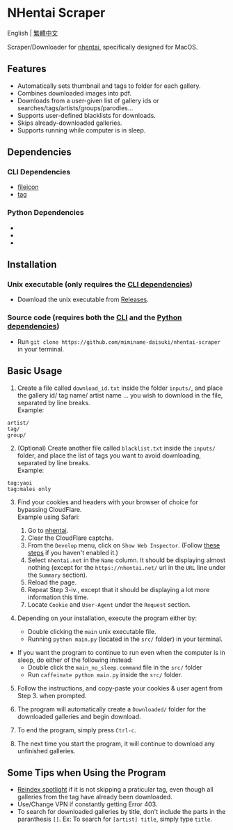 # NHentai Scraper
English | [繁體中文](https://github.com/miminame-daisuki/nhentai-scraper/blob/main/README_zh-TW.md)

Scraper/Downloader for [nhentai](https://nhentai.net), specifically designed for MacOS.

## Features
- Automatically sets thumbnail and tags to folder for each gallery.
- Combines downloaded images into pdf.
- Downloads from a user-given list of gallery ids or searches/tags/artists/groups/parodies...
- Supports user-defined blacklists for downloads.
- Skips already-downloaded galleries.
- Supports running while computer is in sleep.

## Dependencies
### CLI Dependencies
- [fileicon](https://github.com/mklement0/fileicon)
- [tag](https://github.com/jdberry/tag)

### Python Dependencies
-
-
-

## Installation
### Unix executable (only requires the [CLI dependencies](#cli-dependencies))
- Download the unix executable from [Releases](https://github.com/miminame-daisuki/nhentai-scraper/releases).
### Source code (requires both the [CLI](#cli-dependencies) and the [Python dependencies](#python-dependencies))
- Run `git clone https://github.com/miminame-daisuki/nhentai-scraper` in your terminal.

## Basic Usage
1. Create a file called `download_id.txt` inside the folder `inputs/`, and place the gallery id/ tag name/ artist name ... you wish to download in the file, separated by line breaks.  
Example:
```
artist/
tag/
group/
```

2. (Optional) Create another file called `blacklist.txt` inside the `inputs/` folder, and place the list of tags you want to avoid downloading, separated by line breaks.  
Example:
```
tag:yaoi
tag:males only
```

3. Find your cookies and headers with your browser of choice for bypassing CloudFlare.  
Example using Safari:
    1. Go to [nhentai](https://nhentai.net).
    2. Clear the CloudFlare captcha.
    3. From the `Develop` menu, click on `Show Web Inspector`. (Follow [these steps](https://developer.apple.com/documentation/safari-developer-tools/enabling-developer-features) if you haven't enabled it.)
    4. Select `nhentai.net` in the `Name` column. It should be displaying almost nothing (except for the `https://nhentai.net/` url in the `URL` line under the `Summary` section).
    5. Reload the page.
    6. Repeat Step 3-iv., except that it should be displaying a lot more information this time.
    7. Locate `Cookie` and `User-Agent` under the `Request` section.

4. Depending on your installation, execute the program either by:
    - Double clicking the `main` unix executable file.
    - Running `python main.py` (located in the `src/` folder) in your terminal.  

- If you want the program to continue to run even when the computer is in sleep, do either of the following instead:
    - Double click the `main_no_sleep.command` file in the `src/` folder
    - Run `caffeinate python main.py` inside the `src/` folder.

5. Follow the instructions, and copy-paste your cookies & user agent from Step 3. when prompted.

6. The program will automatically create a `Downloaded/` folder for the downloaded galleries and begin download.

7. To end the program, simply press `Ctrl-c`.

8. The next time you start the program, it will continue to download any unfinished galleries.

## Some Tips when Using the Program
- [Reindex spotlight](https://support.apple.com/en-us/102321) if it is not skipping a praticular tag, even though all galleries from the tag have already been downloaded. 
- Use/Change VPN if constantly getting Error 403.
- To search for downloaded galleries by title, don't include the parts in the paranthesis `[]`. Ex: To search for `[artist] title`, simply type `title`.

